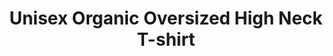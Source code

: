 ---
layout: product
title: "Unisex Organic Oversized High Neck T-shirt"
price: 36.50
featured_image: https://cdn.shopify.com/s/files/1/0654/7836/1206/files/unisex-organic-oversized-high-neck-t-shirt-heather-grey-left-68b1e0a1470d9.jpg?v=1756487854
images:
  Heather Grey:
    - https://cdn.shopify.com/s/files/1/0654/7836/1206/files/unisex-organic-oversized-high-neck-t-shirt-heather-grey-left-68b1e0a1470d9.jpg?v=1756487854
    - https://cdn.shopify.com/s/files/1/0654/7836/1206/files/unisex-organic-oversized-high-neck-t-shirt-heather-grey-front-68b1e0a147bbc.jpg?v=1756487855
    - https://cdn.shopify.com/s/files/1/0654/7836/1206/files/unisex-organic-oversized-high-neck-t-shirt-heather-grey-back-68b1e0a147d7d.jpg?v=1756487855
    - https://cdn.shopify.com/s/files/1/0654/7836/1206/files/unisex-organic-oversized-high-neck-t-shirt-heather-grey-right-68b1e0a147f2e.jpg?v=1756487855
  White:
    - https://cdn.shopify.com/s/files/1/0654/7836/1206/files/unisex-organic-oversized-high-neck-t-shirt-white-back-68b1e0a1485d3.jpg?v=1756487855
    - https://cdn.shopify.com/s/files/1/0654/7836/1206/files/unisex-organic-oversized-high-neck-t-shirt-white-front-68b1e0a14820f.jpg?v=1756487855
    - https://cdn.shopify.com/s/files/1/0654/7836/1206/files/unisex-organic-oversized-high-neck-t-shirt-white-right-68b1e0a14891f.jpg?v=1756487855
    - https://cdn.shopify.com/s/files/1/0654/7836/1206/files/unisex-organic-oversized-high-neck-t-shirt-white-left-68b1e0a148c58.jpg?v=1756487855
sizes: ["S", "M", "L", "XL", "2XL"]
colors: ["Heather Grey", "White"]
sku: TM-OSHIRT-001
description: "Upgrade your wardrobe with this oversized t-shirt made from 100% organic combed ring-spun cotton. It’s designed with dropped shoulders and a wide collar, making it perfect for everyday streetwear outfits."
category: t-shirts
shopify_handle: unisex-organic-oversized-high-neck-t-shirt-team-macuga-logo-on-front-usa-on-back-us-flag-on-sleeve
variants:
  Heather Grey:
    S: 42513373986934
    M: 42513374019702
    L: 42513374052470
    XL: 42513374085238
    2XL: 42513374118006
  White:
    S: 42513374150774
    M: 42513374183542
    L: 42513374216310
    XL: 42513374249078
    2XL: 42513374281846
---